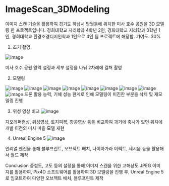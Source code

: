 # ImageScan_3DModeling
이미지 스캔 기술을 활용하여 경기도 하남시 망월동에 위치한 미사 호수 공원을 3D 모델링 한 프로젝트입니다.
경희대학교 지리학과 4학년 2인, 경희대학교 지리학과 3학년 1인, 경희대학교 환경조경디지인학과 1인으로 4인 팀 프로젝트에 해당함. 기여도: 30%

1. 초기 촬영

![image](https://github.com/jinuew/ImageScan_3DModeling/assets/141210846/24f438fe-7923-4705-8d86-e4f2a26c65e9)

미사 호수 공원 영역 설정과 세부 설정을 나눠 2차례에 걸쳐 촬영

2. 모델링

![image](https://github.com/jinuew/ImageScan_3DModeling/assets/141210846/ae3ddfa1-3d68-42a3-82ec-4081653c0f9c)
![image](https://github.com/jinuew/ImageScan_3DModeling/assets/141210846/cf805b3e-dbbf-49cf-81e1-332bff10c757)
![image](https://github.com/jinuew/ImageScan_3DModeling/assets/141210846/4d8a6d59-dae1-4950-b1bd-294d205febb0)
![image](https://github.com/jinuew/ImageScan_3DModeling/assets/141210846/061480cd-c5da-4b03-b9e6-3a5d55efe134)
![image](https://github.com/jinuew/ImageScan_3DModeling/assets/141210846/51eda7ea-3023-44cb-83e1-79a7cb642a3c)
![image](https://github.com/jinuew/ImageScan_3DModeling/assets/141210846/77bc0cf4-e7be-48e7-b496-c488f4a71bd7)
![image](https://github.com/jinuew/ImageScan_3DModeling/assets/141210846/41cbbf42-0fda-4a8b-9d3a-465ce6ea0760)
![image](https://github.com/jinuew/ImageScan_3DModeling/assets/141210846/9bffe587-1942-4a58-b2b0-b9e837848ad6)
![image](https://github.com/jinuew/ImageScan_3DModeling/assets/141210846/837dc385-fe50-475b-8e1f-6454adff087b)
드론 활용 능력, 기체 성능 한계로 인해 모델링이 미진한 부분을 삭제 및 재모델링 진행



3. 위성 영상 비교
![image](https://github.com/jinuew/ImageScan_3DModeling/assets/141210846/fb024345-f440-4f4c-ae41-3be82d90f4b4)

지오레퍼런싱, 위성영상, 토지피복, 항공영상 등을 비교하여 과거에 축사가 있던 위치에 개발 이전의 미사 마을 모델 재현

4. Unreal Engine 5
![image](https://github.com/jinuew/ImageScan_3DModeling/assets/141210846/3e573899-b0f8-45a9-bb75-543529993aaf)

언리얼 엔진을 통해 블루프린트, 오브젝트 배치, 나이아가라 이펙트, 세시움 등을 활용해서 월드 제작

Conclusion
중첩도, 고도 등의 설정을 통해 이미지 스캔을 위한 고해상도 JPEG 이미지를 활용하여, Pix4D 소프트웨어를 활용하여 3D 모델링을 진행 후, Unreal Engine 5로 임포트하여 다양한 오브젝트 배치, 블루프린트 제작
